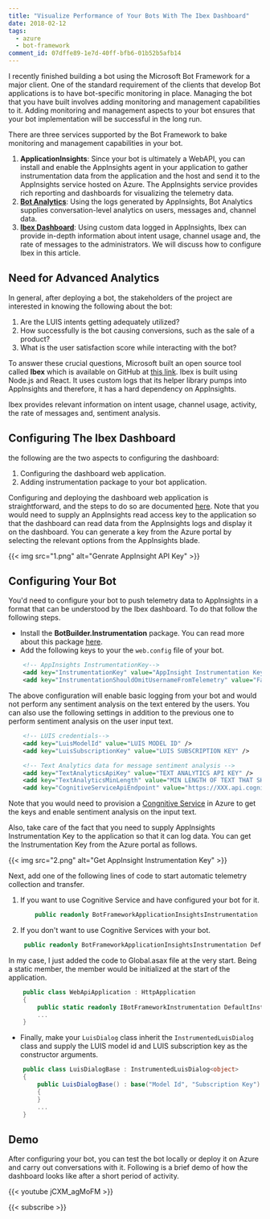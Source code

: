 ```yaml
---
title: "Visualize Performance of Your Bots With The Ibex Dashboard"
date: 2018-02-12
tags:
  - azure
  - bot-framework
comment_id: 07dffe89-1e7d-40ff-bfb6-01b52b5afb14
---
```


I recently finished building a bot using the Microsoft Bot Framework for a major client. One of the standard requirement of the clients that develop Bot applications is to have bot-specific monitoring in place. Managing the bot that you have built involves adding monitoring and management capabilities to it. Adding monitoring and management aspects to your bot ensures that your bot implementation will be successful in the long run.

There are three services supported by the Bot Framework to bake monitoring and management capabilities in your bot.

1. **ApplicationInsights**: Since your bot is ultimately a WebAPI, you can install and enable the AppInsights agent in your application to gather instrumentation data from the application and the host and send it to the AppInsights service hosted on Azure. The AppInsights service provides rich reporting and dashboards for visualizing the telemetry data.
2. **[Bot Analytics](https://docs.microsoft.com/en-us/bot-framework/bot-service-manage-analytics)**: Using the logs generated by AppInsights, Bot Analytics supplies conversation-level analytics on users, messages and, channel data.
3. **[Ibex Dashboard](https://github.com/Azure/ibex-dashboard)**: Using custom data logged in AppInsights, Ibex can provide in-depth information about intent usage, channel usage and, the rate of messages to the administrators. We will discuss how to configure Ibex in this article.

## Need for Advanced Analytics

In general, after deploying a bot, the stakeholders of the project are interested in knowing the following about the bot:

1. Are the LUIS intents getting adequately utilized?
2. How successfully is the bot causing conversions, such as the sale of a product?
3. What is the user satisfaction score while interacting with the bot?

To answer these crucial questions, Microsoft built an open source tool called **Ibex** which is available on GitHub at [this link](https://github.com/Azure/ibex-dashboard). Ibex is built using Node.js and React. It uses custom logs that its helper library pumps into AppInsights and therefore, it has a hard dependency on AppInsights.

Ibex provides relevant information on intent usage, channel usage, activity, the rate of messages and, sentiment analysis.

## Configuring The Ibex Dashboard

the following are the two aspects to configuring the dashboard:

1. Configuring the dashboard web application.
2. Adding instrumentation package to your bot application.

Configuring and deploying the dashboard web application is straightforward, and the steps to do so are documented [here](https://github.com/Azure/ibex-dashboard). Note that you would need to supply an AppInsights read access key to the application so that the dashboard can read data from the AppInsights logs and display it on the dashboard. You can generate a key from the Azure portal by selecting the relevant options from the AppInsights blade.

{{< img src="1.png" alt="Genrate AppInsight API Key" >}}

## Configuring Your Bot

You'd need to configure your bot to push telemetry data to AppInsights in a format that can be understood by the Ibex dashboard. To do that follow the following steps.

- Install the **BotBuilder.Instrumentation** package. You can read more about this package [here](https://github.com/CatalystCode/botbuilder-instrumentation-cs).
- Add the following keys to your the `web.config` file of your bot.

```xml
    <!-- AppInsights InstrumentationKey-->
    <add key="InstrumentationKey" value="AppInsight Instrumentation Key" />
    <add key="InstrumentationShouldOmitUsernameFromTelemetry" value="False"/>
```

The above configuration will enable basic logging from your bot and would not perform any sentiment analysis on the text entered by the users. You can also use the following settings in addition to the previous one to perform sentiment analysis on the user input text.

```xml
    <!-- LUIS credentials-->
    <add key="LuisModelId" value="LUIS MODEL ID" />
    <add key="LuisSubscriptionKey" value="LUIS SUBSCRIPTION KEY" />

    <!-- Text Analytics data for message sentiment analysis -->
    <add key="TextAnalyticsApiKey" value="TEXT ANALYTICS API KEY" />
    <add key="TextAnalyticsMinLength" value="MIN LENGTH OF TEXT THAT SHOULD BE PROCESSED FOR SENTIMENT ANALYSIS" />
    <add key="CognitiveServiceApiEndpoint" value="https://XXX.api.cognitive.microsoft.com/"/>
```

Note that you would need to provision a [Congnitive Service](https://azure.microsoft.com/en-gb/services/cognitive-services/text-analytics/) in Azure to get the keys and enable sentiment analysis on the input text.

Also, take care of the fact that you need to supply AppInsights Instrumentation Key to the application so that it can log data. You can get the Instrumentation Key from the Azure portal as follows.

{{< img src="2.png" alt="Get AppInsight Instrumentation Key" >}}

Next, add one of the following lines of code to start automatic telemetry collection and transfer.

1. If you want to use Cognitive Service and have configured your bot for it.

   ```cs
       public readonly BotFrameworkApplicationInsightsInstrumentation DefaultInstrumentation = DependencyResolver.Current.DefaultInstrumentationWithCognitiveServices;
   ```

2. If you don't want to use Cognitive Services with your bot.

   ```cs
   	public readonly BotFrameworkApplicationInsightsInstrumentation DefaultInstrumentation = DependencyResolver.Current.DefaultBasicInstrumentation;
   ```

In my case, I just added the code to Global.asax file at the very start. Being a static member, the member would be initialized at the start of the application.

```cs
    public class WebApiApplication : HttpApplication
    {
        public static readonly IBotFrameworkInstrumentation DefaultInstrumentation = DependencyResolver.Current.DefaultInstrumentationWithCognitiveServices;
		...
	}
```

- Finally, make your `LuisDialog` class inherit the `InstrumentedLuisDialog` class and supply the LUIS model id and LUIS subscription key as the constructor arguments.

```cs
    public class LuisDialogBase : InstrumentedLuisDialog<object>
    {
        public LuisDialogBase() : base("Model Id", "Subscription Key")
        {
        }
		...
	}
```

## Demo

After configuring your bot, you can test the bot locally or deploy it on Azure and carry out conversations with it. Following is a brief demo of how the dashboard looks like after a short period of activity.

{{< youtube jCXM_agMoFM >}}

{{< subscribe >}}
